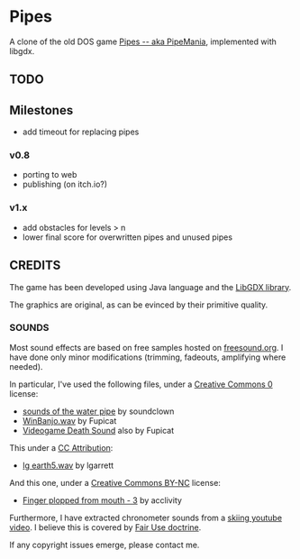 # Pipes
A clone of the old DOS game [Pipes -- aka PipeMania](https://www.freegameempire.com/games/Pipe), implemented with libgdx.


## TODO
## Milestones
+ add timeout for replacing pipes


### v0.8
- porting to web
- publishing (on itch.io?)

### v1.x
+ add obstacles for levels > n
+ lower final score for overwritten pipes and unused pipes


## CREDITS
The game has been developed using Java language and the [LibGDX library](https://libgdx.com/). 

The graphics are original, as can be evinced by their primitive quality.

### SOUNDS
Most sound effects are based on free samples hosted on [freesound.org](https://freesound.org/).
I have done only minor modifications (trimming, fadeouts, amplifying where needed).

In particular, I've used the following files, under a [Creative Commons 0](http://creativecommons.org/publicdomain/zero/1.0/) license:
- [sounds of the water pipe](https://freesound.org/people/soundclown/sounds/114584/) by soundclown
- [WinBanjo.wav](https://freesound.org/people/Fupicat/sounds/521640/) by Fupicat
- [Videogame Death Sound](https://freesound.org/people/Fupicat/sounds/475347/) also by Fupicat

This under a [CC Attribution](http://creativecommons.org/licenses/by/3.0/):
- [lg earth5.wav](https://freesound.org/people/lgarrett/sounds/17149/) by lgarrett


And this one, under a [Creative Commons BY-NC](https://creativecommons.org/licenses/by-nc/3.0/) license:
- [Finger plopped from mouth - 3](https://freesound.org/people/acclivity/sounds/19988/) by acclivity


Furthermore, I have extracted chronometer sounds from a [skiing youtube video](
https://www.youtube.com/watch?v=mpcsBZSDU_o&ab_channel=42DegreesCoaching).
I believe this is covered by [Fair Use doctrine](https://en.wikipedia.org/wiki/Fair_use).

If any copyright issues emerge, please contact me.
